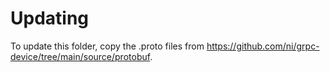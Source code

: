 # Updating

To update this folder, copy the .proto files from <https://github.com/ni/grpc-device/tree/main/source/protobuf>.
